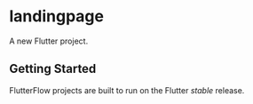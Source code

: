 # landingpage

A new Flutter project.

## Getting Started

FlutterFlow projects are built to run on the Flutter _stable_ release.
